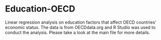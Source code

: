 # Education-OECD
Linear regression analysis on education factors that affect OECD countries’ economic status. The data is from OECDdata.org and R Studio was used to conduct the analysis. Please take a look at the main file for more details.
